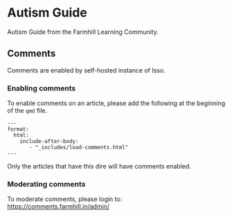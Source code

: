 # Autism Guide

Autism Guide from the Farmhill Learning Community.

## Comments

Comments are enabled by self-hosted instance of Isso.

### Enabling comments

To enable comments on an article, please add the following at the beginning of the `qmd` file.

```
---
format:
  html:
    include-after-body:
       - "_includes/load-comments.html"
---
```

Only the articles that have this dire will have comments enabled.

### Moderating comments

To moderate comments, please login to:
<https://comments.farmhill.in/admin/>
